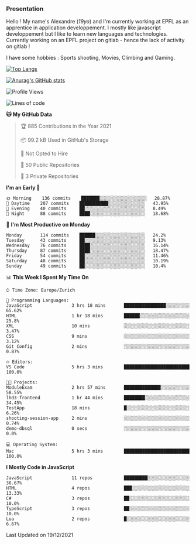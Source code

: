 ### Presentation

Hello ! My name's Alexandre (_19yo_) and I'm currently working at EPFL as an apprentice in application developpement. I mostly like javascript developpement but I like to learn new languages and technologies. Currently working on an EPFL project on gitlab - hence the lack of activity on gitlab !

I have some hobbies : Sports shooting, Movies, Climbing and Gaming.

[![Top Langs](https://github-readme-stats.vercel.app/api/top-langs/?username=jaavlex&layout=compact&langs_count=8&theme=react)](https://github.com/anuraghazra/github-readme-stats)

[![Anurag's GitHub stats](https://github-readme-stats.vercel.app/api?username=jaavlex&theme=react&show_icons=true&count_private=true)](https://github.com/anuraghazra/github-readme-stats)

<!--START_SECTION:waka-->
![Profile Views](http://img.shields.io/badge/Profile%20Views-3-blue)

![Lines of code](https://img.shields.io/badge/From%20Hello%20World%20I%27ve%20Written-150%20Thousand%20lines%20of%20code-blue)

**🐱 My GitHub Data** 

> 🏆 885 Contributions in the Year 2021
 > 
> 📦 99.2 kB Used in GitHub's Storage 
 > 
> 🚫 Not Opted to Hire
 > 
> 📜 50 Public Repositories 
 > 
> 🔑 3 Private Repositories  
 > 
**I'm an Early 🐤** 

```text
🌞 Morning    136 commits    ███████░░░░░░░░░░░░░░░░░░   28.87% 
🌆 Daytime    207 commits    ███████████░░░░░░░░░░░░░░   43.95% 
🌃 Evening    40 commits     ██░░░░░░░░░░░░░░░░░░░░░░░   8.49% 
🌙 Night      88 commits     ████░░░░░░░░░░░░░░░░░░░░░   18.68%

```
📅 **I'm Most Productive on Monday** 

```text
Monday       114 commits    ██████░░░░░░░░░░░░░░░░░░░   24.2% 
Tuesday      43 commits     ██░░░░░░░░░░░░░░░░░░░░░░░   9.13% 
Wednesday    76 commits     ████░░░░░░░░░░░░░░░░░░░░░   16.14% 
Thursday     87 commits     ████░░░░░░░░░░░░░░░░░░░░░   18.47% 
Friday       54 commits     ██░░░░░░░░░░░░░░░░░░░░░░░   11.46% 
Saturday     48 commits     ██░░░░░░░░░░░░░░░░░░░░░░░   10.19% 
Sunday       49 commits     ██░░░░░░░░░░░░░░░░░░░░░░░   10.4%

```


📊 **This Week I Spent My Time On** 

```text
⌚︎ Time Zone: Europe/Zurich

💬 Programming Languages: 
JavaScript               3 hrs 18 mins       ████████████████░░░░░░░░░   65.62% 
HTML                     1 hr 18 mins        ██████░░░░░░░░░░░░░░░░░░░   25.8% 
XML                      10 mins             ░░░░░░░░░░░░░░░░░░░░░░░░░   3.47% 
CSS                      9 mins              ░░░░░░░░░░░░░░░░░░░░░░░░░   3.12% 
Git Config               2 mins              ░░░░░░░░░░░░░░░░░░░░░░░░░   0.87%

🔥 Editors: 
VS Code                  5 hrs 3 mins        █████████████████████████   100.0%

🐱‍💻 Projects: 
ModuleExam               2 hrs 57 mins       ██████████████░░░░░░░░░░░   58.55% 
lhd3-frontend            1 hr 44 mins        ████████░░░░░░░░░░░░░░░░░   34.45% 
TestApp                  18 mins             █░░░░░░░░░░░░░░░░░░░░░░░░   6.26% 
shooting-session-app     2 mins              ░░░░░░░░░░░░░░░░░░░░░░░░░   0.74% 
demo-dbsql               0 secs              ░░░░░░░░░░░░░░░░░░░░░░░░░   0.0%

💻 Operating System: 
Mac                      5 hrs 3 mins        █████████████████████████   100.0%

```

**I Mostly Code in JavaScript** 

```text
JavaScript               11 repos            █████████░░░░░░░░░░░░░░░░   36.67% 
HTML                     4 repos             ███░░░░░░░░░░░░░░░░░░░░░░   13.33% 
C#                       3 repos             ██░░░░░░░░░░░░░░░░░░░░░░░   10.0% 
TypeScript               3 repos             ██░░░░░░░░░░░░░░░░░░░░░░░   10.0% 
Lua                      2 repos             █░░░░░░░░░░░░░░░░░░░░░░░░   6.67%

```



 Last Updated on 19/12/2021
<!--END_SECTION:waka-->
